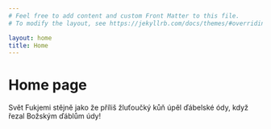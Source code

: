 ```yaml
---
# Feel free to add content and custom Front Matter to this file.
# To modify the layout, see https://jekyllrb.com/docs/themes/#overriding-theme-defaults

layout: home
title: Home
---
```

# Home page

Svět Fukjemi stějně jako že příliš žluťoučký kůň úpěl ďábelské ódy, když řezal Božským ďáblům údy!
